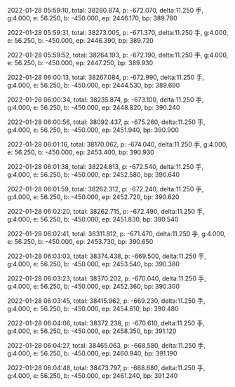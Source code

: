 2022-01-28 05:59:10, total: 38280.874, p: -672.070, delta:11.250 手, g:4.000, e: 56.250, b: -450.000, ep: 2446.170, bp: 389.780

2022-01-28 05:59:31, total: 38273.005, p: -671.370, delta:11.250 手, g:4.000, e: 56.250, b: -450.000, ep: 2446.390, bp: 389.720

2022-01-28 05:59:52, total: 38264.193, p: -672.190, delta:11.250 手, g:4.000, e: 56.250, b: -450.000, ep: 2447.250, bp: 389.930

2022-01-28 06:00:13, total: 38267.084, p: -672.990, delta:11.250 手, g:4.000, e: 56.250, b: -450.000, ep: 2444.530, bp: 389.690

2022-01-28 06:00:34, total: 38235.874, p: -673.100, delta:11.250 手, g:4.000, e: 56.250, b: -450.000, ep: 2448.820, bp: 390.240

2022-01-28 06:00:56, total: 38092.437, p: -675.260, delta:11.250 手, g:4.000, e: 56.250, b: -450.000, ep: 2451.940, bp: 390.900

2022-01-28 06:01:16, total: 38170.062, p: -674.040, delta:11.250 手, g:4.000, e: 56.250, b: -450.000, ep: 2453.400, bp: 390.930

2022-01-28 06:01:38, total: 38224.813, p: -672.540, delta:11.250 手, g:4.000, e: 56.250, b: -450.000, ep: 2452.580, bp: 390.640

2022-01-28 06:01:59, total: 38262.312, p: -672.240, delta:11.250 手, g:4.000, e: 56.250, b: -450.000, ep: 2452.720, bp: 390.620

2022-01-28 06:02:20, total: 38262.715, p: -672.490, delta:11.250 手, g:4.000, e: 56.250, b: -450.000, ep: 2451.830, bp: 390.540

2022-01-28 06:02:41, total: 38311.812, p: -671.470, delta:11.250 手, g:4.000, e: 56.250, b: -450.000, ep: 2453.730, bp: 390.650

2022-01-28 06:03:03, total: 38374.438, p: -669.500, delta:11.250 手, g:4.000, e: 56.250, b: -450.000, ep: 2453.540, bp: 390.380

2022-01-28 06:03:23, total: 38370.202, p: -670.040, delta:11.250 手, g:4.000, e: 56.250, b: -450.000, ep: 2452.360, bp: 390.300

2022-01-28 06:03:45, total: 38415.962, p: -669.230, delta:11.250 手, g:4.000, e: 56.250, b: -450.000, ep: 2454.610, bp: 390.480

2022-01-28 06:04:06, total: 38372.238, p: -670.610, delta:11.250 手, g:4.000, e: 56.250, b: -450.000, ep: 2458.350, bp: 391.120

2022-01-28 06:04:27, total: 38465.063, p: -668.580, delta:11.250 手, g:4.000, e: 56.250, b: -450.000, ep: 2460.940, bp: 391.190

2022-01-28 06:04:48, total: 38473.797, p: -668.680, delta:11.250 手, g:4.000, e: 56.250, b: -450.000, ep: 2461.240, bp: 391.240